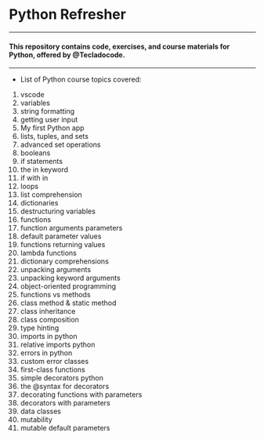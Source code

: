 # Python Refresher



---

####  This repository contains code, exercises, and course materials for Python, offered by @Tecladocode.

---

* List of Python course topics covered:

1. vscode
2. variables
3. string formatting
4. getting user input
5. My first Python app
6. lists, tuples, and sets
7. advanced set operations
8. booleans
9. if statements
10. the in keyword
11. if with in
12. loops
13. list comprehension
14. dictionaries
15. destructuring variables
16. functions
17. function arguments parameters
18. default parameter values
19. functions returning values
20. lambda functions
21. dictionary comprehensions
22. unpacking arguments
23. unpacking keyword arguments
24. object-oriented programming
25. functions vs methods
26. class method & static method
27. class inheritance
28. class composition
29. type hinting
30. imports in python
31. relative imports python
32. errors in python
33. custom error classes
34. first-class functions
35. simple decorators python
36. the @syntax for decorators
37. decorating functions with parameters
38. decorators with parameters
39. data classes
40. mutability
41. mutable default parameters
